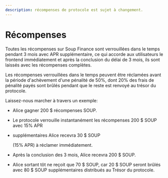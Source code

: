 ```yaml
---
description: récompenses de protocole est sujet à changement.
---
```


# Récompenses

Toutes les récompenses sur Soup Finance sont verrouillées dans le temps pendant 3 mois avec APR supplémentaire, ce qui accorde aux utilisateurs le frontend immédiatement et après la conclusion du délai de 3 mois, ils sont laissés avec les récompenses complètes.

Les récompenses verrouillées dans le temps peuvent être réclamées avant la période d'achèvement d'une pénalité de 50%, dont 20% des frais de pénalité payés sont brûlés pendant que le reste est renvoyé au trésor du protocole.

Laissez-nous marcher à travers un exemple:

* Alice gagner 200 $ récompenses SOUP.
* Le protocole verrouille instantanément les récompenses 200 $ SOUP avec 15% APR
*   supplémentaires Alice recevra 30 $ SOUP

    (15% APR) à réclamer immédiatement.
* Après la conclusion des 3 mois, Alice recevra 200 $ SOUP.
* Alice sortant tôt ne reçoit que 70 $ SOUP, car 20 $ SOUP seront brûlés avec 80 $ SOUP supplémentaires distribués au Trésor du protocole.
